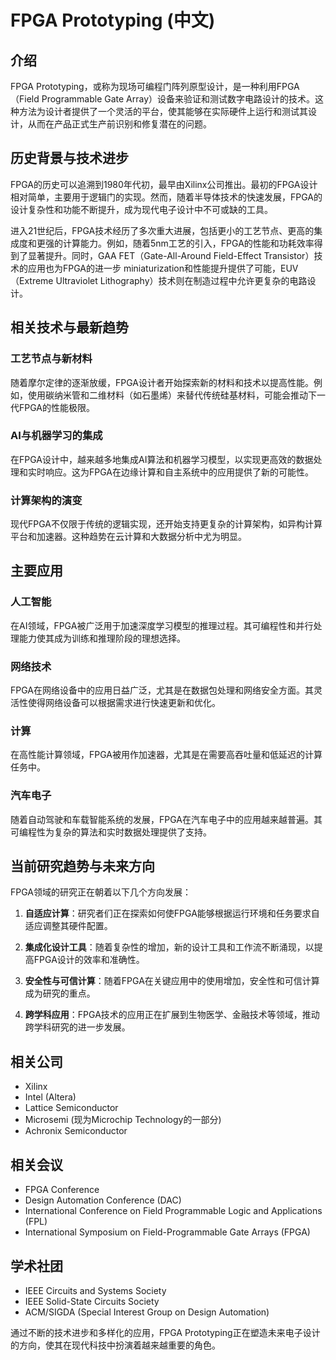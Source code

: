 # FPGA Prototyping (中文)

## 介绍

FPGA Prototyping，或称为现场可编程门阵列原型设计，是一种利用FPGA（Field Programmable Gate Array）设备来验证和测试数字电路设计的技术。这种方法为设计者提供了一个灵活的平台，使其能够在实际硬件上运行和测试其设计，从而在产品正式生产前识别和修复潜在的问题。

## 历史背景与技术进步

FPGA的历史可以追溯到1980年代初，最早由Xilinx公司推出。最初的FPGA设计相对简单，主要用于逻辑门的实现。然而，随着半导体技术的快速发展，FPGA的设计复杂性和功能不断提升，成为现代电子设计中不可或缺的工具。

进入21世纪后，FPGA技术经历了多次重大进展，包括更小的工艺节点、更高的集成度和更强的计算能力。例如，随着5nm工艺的引入，FPGA的性能和功耗效率得到了显著提升。同时，GAA FET（Gate-All-Around Field-Effect Transistor）技术的应用也为FPGA的进一步 miniaturization和性能提升提供了可能，EUV（Extreme Ultraviolet Lithography）技术则在制造过程中允许更复杂的电路设计。

## 相关技术与最新趋势

### 工艺节点与新材料

随着摩尔定律的逐渐放缓，FPGA设计者开始探索新的材料和技术以提高性能。例如，使用碳纳米管和二维材料（如石墨烯）来替代传统硅基材料，可能会推动下一代FPGA的性能极限。

### AI与机器学习的集成

在FPGA设计中，越来越多地集成AI算法和机器学习模型，以实现更高效的数据处理和实时响应。这为FPGA在边缘计算和自主系统中的应用提供了新的可能性。

### 计算架构的演变

现代FPGA不仅限于传统的逻辑实现，还开始支持更复杂的计算架构，如异构计算平台和加速器。这种趋势在云计算和大数据分析中尤为明显。

## 主要应用

### 人工智能

在AI领域，FPGA被广泛用于加速深度学习模型的推理过程。其可编程性和并行处理能力使其成为训练和推理阶段的理想选择。

### 网络技术

FPGA在网络设备中的应用日益广泛，尤其是在数据包处理和网络安全方面。其灵活性使得网络设备可以根据需求进行快速更新和优化。

### 计算

在高性能计算领域，FPGA被用作加速器，尤其是在需要高吞吐量和低延迟的计算任务中。

### 汽车电子

随着自动驾驶和车载智能系统的发展，FPGA在汽车电子中的应用越来越普遍。其可编程性为复杂的算法和实时数据处理提供了支持。

## 当前研究趋势与未来方向

FPGA领域的研究正在朝着以下几个方向发展：

1. **自适应计算**：研究者们正在探索如何使FPGA能够根据运行环境和任务要求自适应调整其硬件配置。
   
2. **集成化设计工具**：随着复杂性的增加，新的设计工具和工作流不断涌现，以提高FPGA设计的效率和准确性。

3. **安全性与可信计算**：随着FPGA在关键应用中的使用增加，安全性和可信计算成为研究的重点。

4. **跨学科应用**：FPGA技术的应用正在扩展到生物医学、金融技术等领域，推动跨学科研究的进一步发展。

## 相关公司

- Xilinx
- Intel (Altera)
- Lattice Semiconductor
- Microsemi (现为Microchip Technology的一部分)
- Achronix Semiconductor

## 相关会议

- FPGA Conference
- Design Automation Conference (DAC)
- International Conference on Field Programmable Logic and Applications (FPL)
- International Symposium on Field-Programmable Gate Arrays (FPGA)

## 学术社团

- IEEE Circuits and Systems Society
- IEEE Solid-State Circuits Society
- ACM/SIGDA (Special Interest Group on Design Automation)

通过不断的技术进步和多样化的应用，FPGA Prototyping正在塑造未来电子设计的方向，使其在现代科技中扮演着越来越重要的角色。